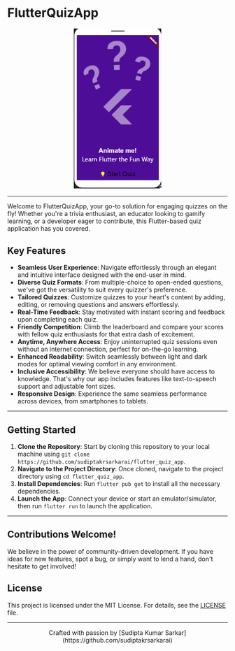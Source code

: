 # FlutterQuizApp

<p align="center">
  <img src="quiz_app_logo.png" alt="FlutterQuizApp Logo" width="200">
</p>

---

Welcome to FlutterQuizApp, your go-to solution for engaging quizzes on the fly! Whether you're a trivia enthusiast, an educator looking to gamify learning, or a developer eager to contribute, this Flutter-based quiz application has you covered.

## Key Features

- **Seamless User Experience**: Navigate effortlessly through an elegant and intuitive interface designed with the end-user in mind.
- **Diverse Quiz Formats**: From multiple-choice to open-ended questions, we've got the versatility to suit every quizzer's preference.
- **Tailored Quizzes**: Customize quizzes to your heart's content by adding, editing, or removing questions and answers effortlessly.
- **Real-Time Feedback**: Stay motivated with instant scoring and feedback upon completing each quiz.
- **Friendly Competition**: Climb the leaderboard and compare your scores with fellow quiz enthusiasts for that extra dash of excitement.
- **Anytime, Anywhere Access**: Enjoy uninterrupted quiz sessions even without an internet connection, perfect for on-the-go learning.
- **Enhanced Readability**: Switch seamlessly between light and dark modes for optimal viewing comfort in any environment.
- **Inclusive Accessibility**: We believe everyone should have access to knowledge. That's why our app includes features like text-to-speech support and adjustable font sizes.
- **Responsive Design**: Experience the same seamless performance across devices, from smartphones to tablets.

---

## Getting Started

1. **Clone the Repository**: Start by cloning this repository to your local machine using `git clone https://github.com/sudiptakrsarkarai/flutter_quiz_app`.
2. **Navigate to the Project Directory**: Once cloned, navigate to the project directory using `cd flutter_quiz_app`.
3. **Install Dependencies**: Run `flutter pub get` to install all the necessary dependencies.
4. **Launch the App**: Connect your device or start an emulator/simulator, then run `flutter run` to launch the application.

---

## Contributions Welcome!

We believe in the power of community-driven development. If you have ideas for new features, spot a bug, or simply want to lend a hand, don't hesitate to get involved!

## License

This project is licensed under the MIT License. For details, see the [LICENSE](LICENSE) file.

---

<p align="center">
  Crafted with passion by [Sudipta Kumar Sarkar](https://github.com/sudiptakrsarkarai)
</p>
